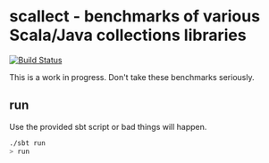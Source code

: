 # scallect - benchmarks of various Scala/Java collections libraries #

[![Build Status](http://ci.yuvimasory.com/job/scallect/badge/icon)](http://ci.yuvimasory.com/job/scallect/)

This is a work in progress. Don't take these benchmarks seriously.

## run ##
Use the provided sbt script or bad things will happen.

```sh
./sbt run
> run
```
